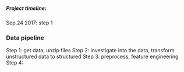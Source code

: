 
##### Project timeline: 
Sep.24 2017: step 1 

### Data pipeline
Step 1: get data, unzip files
Step 2: investigate into the data, transform unstructured data to structured
Step 3: preprocess, feature engineering 
Step 4: 